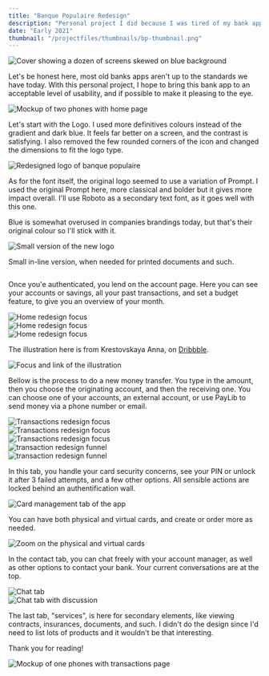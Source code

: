 ```yaml
---
title: "Banque Populaire Redesign"
description: "Personal project I did because I was tired of my bank app."
date: "Early 2021"
thumbnail: "/projectfiles/thumbnails/bp-thumbnail.png"
---
```


![Cover showing a dozen of screens skewed on blue background](/projectfiles/bp-redesign/cover.png)

Let's be honest here, most old banks apps aren't up to the standards we have today.
With this personal project, I hope to bring this bank app to an acceptable level of usability, and if possible to make it pleasing to the eye.

![Mockup of two phones with home page](/projectfiles/bp-redesign/cover2.png)

Let's start with the Logo. I used more definitives colours instead of the gradient and dark blue. It feels far better on a screen, and the contrast is satisfying. I also removed the few rounded corners of the icon and changed the dimensions to fit the logo type.

![Redesigned logo of banque populaire](/projectfiles/bp-redesign/logo.png)

As for the font itself, the original logo seemed to use a variation of Prompt. I used the original Prompt here, more classical and bolder but it gives more impact overall. I'll use Roboto as a secondary text font, as it goes well with this one.

Blue is somewhat overused in companies brandings today, but that's their original colour so I'll stick with it.

<div class="max-w-60 mx-auto my-8">
    <img src="/projectfiles/bp-redesign/logo2.png" alt="Small version of the new logo"/>
</div>

<p class="text-center">Small in-line version, when needed for printed documents and such.</p>

<div class="flex gap-4 mx-8">
    <div class=""><img src="/projectfiles/bp-redesign/login1.png" alt=""/></div>
    <div class=""><img src="/projectfiles/bp-redesign/login2.png" alt=""/></div>
</div>

Once you'e authenticated, you lend on the account page. Here you can see your accounts or savings, all your past transactions, and set a budget feature, to give you an overview of your month.

<div class="flex gap-4 md:-mx-24 md:my-8">
    <div class=""><img src="/projectfiles/bp-redesign/home1.png" alt="Home redesign focus"/></div>
    <div class=""><img src="/projectfiles/bp-redesign/home2.png" alt="Home redesign focus"/></div>
    <div class=""><img src="/projectfiles/bp-redesign/home3.png" alt="Home redesign focus"/></div>
</div>

<p class="text-center">The illustration here is from Krestovskaya Anna, on <a href="https://dribbble.com/shots/6683266-How-to-build-a-remote-company">Dribbble</a>.</p>

<div class="max-w-80 mx-auto my-8">
    <img src="/projectfiles/bp-redesign/link-illu.png" alt="Focus and link of the illustration"/>
</div>

Bellow is the process to do a new money transfer. You type in the amount, then you choose the originating account, and then the receiving one. You can choose one of your accounts, an external account, or use PayLib to send money via a phone number or email.

<div class="flex gap-4 md:-mx-24 md:my-8">
    <div class=""><img src="/projectfiles/bp-redesign/transac1.png" alt="Transactions redesign focus"/></div>
    <div class=""><img src="/projectfiles/bp-redesign/transac2.png" alt="Transactions redesign focus"/></div>
    <div class=""><img src="/projectfiles/bp-redesign/transac3.png" alt="Transactions redesign focus"/></div>
</div>

<div class="flex gap-4 mx-8">
    <div class=""><img src="/projectfiles/bp-redesign/transac4.png" alt="transaction redesign funnel"/></div>
    <div class=""><img src="/projectfiles/bp-redesign/transac5.png" alt="transaction redesign funnel"/></div>
</div>

In this tab, you handle your card security concerns, see your PIN or unlock it after 3 failed attempts, and a few other options. All sensible actions are locked behind an authentification wall.

<div class="mx-32">
    <img src="/projectfiles/bp-redesign/card1.png" alt="Card management tab of the app"/>
</div>

You can have both physical and virtual cards, and create or order more as needed.

<div class="max-w-96 mx-auto my-8">
    <img src="/projectfiles/bp-redesign/zoom-card.png" alt="Zoom on the physical and virtual cards"/>
</div>

In the contact tab, you can chat freely with your account manager, as well as other options to contact your bank. Your current conversations are at the top.

<div class="flex gap-4">
    <div class=""><img src="/projectfiles/bp-redesign/chat1.png" alt="Chat tab"/></div>
    <div class=""><img src="/projectfiles/bp-redesign/chat2.png" alt="Chat tab with discussion"/></div>
</div>

The last tab, "services", is here for secondary elements, like viewing contracts, insurances, documents, and such. I didn't do the design since I'd need to list lots of products and it wouldn't be that interesting.

Thank you for reading!

![Mockup of one phones with transactions page](/projectfiles/bp-redesign/cover3.png)
